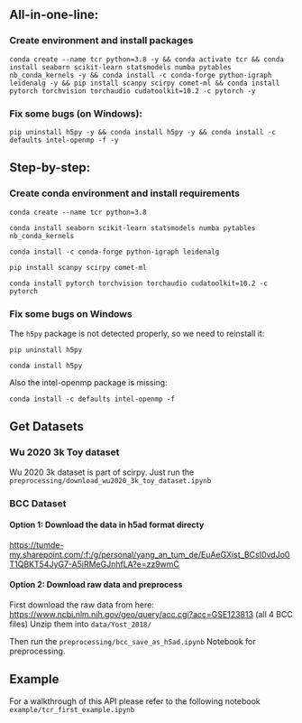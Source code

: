 ## All-in-one-line:
### Create environment and install packages

`conda create --name tcr python=3.8 -y && conda activate tcr && conda install seaborn scikit-learn statsmodels numba pytables nb_conda_kernels -y && conda install -c conda-forge python-igraph leidenalg -y && pip install scanpy scirpy comet-ml && conda install pytorch torchvision torchaudio cudatoolkit=10.2 -c pytorch -y`

### Fix some bugs (on Windows):

`pip uninstall h5py -y && conda install h5py -y && conda install -c defaults intel-openmp -f -y`

## Step-by-step: 
### Create conda environment and install requirements

`conda create --name tcr python=3.8`

`conda install seaborn scikit-learn statsmodels numba pytables nb_conda_kernels`

`conda install -c conda-forge python-igraph leidenalg`

`pip install scanpy scirpy comet-ml`

`conda install pytorch torchvision torchaudio cudatoolkit=10.2 -c pytorch`

### Fix some bugs on Windows
The `h5py` package is not detected properly, so we need to reinstall it:

`pip uninstall h5py`

`conda install h5py`

Also the intel-openmp package is missing:

`conda install -c defaults intel-openmp -f`

## Get Datasets
### Wu 2020 3k Toy dataset
Wu 2020 3k dataset is part of scirpy. Just run the `preprocessing/download_wu2020_3k_toy_dataset.ipynb`

### BCC Dataset
#### Option 1: Download the data in h5ad format directy
https://tumde-my.sharepoint.com/:f:/g/personal/yang_an_tum_de/EuAeGXist_BCsI0vdJo0T1QBKT54JyG7-A5iRMeGJnhfLA?e=zz9wmC

#### Option 2: Download raw data and preprocess
First download the raw data from here: https://www.ncbi.nlm.nih.gov/geo/query/acc.cgi?acc=GSE123813 (all 4 BCC files) 
Unzip them into `data/Yost_2018/`

Then run the `preprocessing/bcc_save_as_h5ad.ipynb` Notebook for preprocessing.

## Example
For a walkthrough of this API please refer to the following notebook `example/tcr_first_example.ipynb`